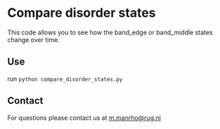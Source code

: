 # Compare disorder states
This code allows you to see how the band_edge or band_middle states change over time.

## Use
run `python compare_disorder_states.py`

## Contact
For questions please contact us at m.manrho@rug.nl
